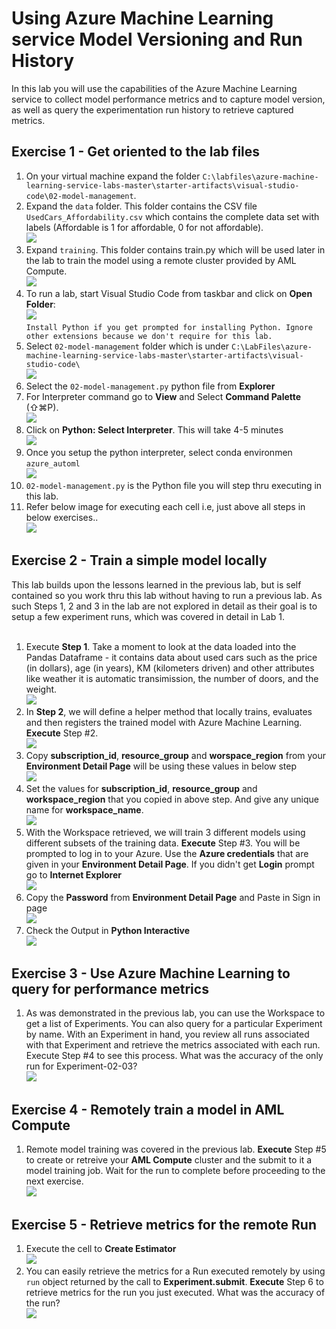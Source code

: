 # Using Azure Machine Learning service Model Versioning and Run History

In this lab you will use the capabilities of the Azure Machine Learning service to collect model performance metrics and to capture model version, as well as query the experimentation run history to retrieve captured metrics. 

## Exercise 1 - Get oriented to the lab files
1. On your virtual machine expand the folder `C:\labfiles\azure-machine-learning-service-labs-master\starter-artifacts\visual-studio-code\02-model-management`.<br/>
2. Expand the `data` folder. This folder contains the CSV file `UsedCars_Affordability.csv` which contains the complete data set with labels (Affordable is 1 for affordable, 0 for not affordable).<br/>
<img src="images/data1.jpg"/><br/>
3. Expand `training`. This folder contains train.py which will be used later in the lab to train the model using a remote cluster provided by AML Compute.<br/>
<img src="images/train.jpg"/><br/>
4. To run a lab, start Visual Studio Code from taskbar and click on **Open Folder**:<br/>
<img src="images/code.jpg"/><br/>
``
Install Python if you get prompted for installing Python. Ignore other extensions because we don't require for this lab.
``
5. Select `02-model-management` folder which is under `C:\LabFiles\azure-machine-learning-service-labs-master\starter-artifacts\visual-studio-code\`<br/>
<img src="images/model02.jpg"/><br/>
6. Select the `02-model-management.py` python file from **Explorer**<br/>
7. For Interpreter command go to **View** and Select **Command Palette** (⇧⌘P).<br/>
<img src="images/lab2.jpg"/><br/>
8. Click on **Python: Select Interpreter**. This will take 4-5 minutes<br/>
<img src="images/select.jpg"/><br/>
9.  Once you setup the python interpreter, select conda environmen `azure_automl`<br/>
<img src="images/python.jpg"/><br/>
10. `02-model-management.py` is the Python file you will step thru executing in this lab.<br/>
11. Refer below image for executing each cell i.e, just above all steps in below exercises..<br/>
<img src="images/lab02.jpg"/><br/>

## Exercise 2 - Train a simple model locally
This lab builds upon the lessons learned in the previous lab, but is self contained so you work thru this lab without having to run a previous lab. As such Steps 1, 2 and 3 in the lab are not explored in detail as their goal is to setup a few experiment runs, which was covered in detail in Lab 1.<br/><br/>
1. Execute **Step 1**. Take a moment to look at the data loaded into the Pandas Dataframe - it contains data about used cars such as the price (in dollars), age (in years), KM (kilometers driven) and other attributes like weather it is automatic transimission, the number of doors, and the weight.<br/>
<img src="images/lab4.jpg"/><br/>
2. In **Step 2**, we will define a helper method that locally trains, evaluates and then registers the trained model with Azure Machine Learning. **Execute** Step #2.<br/>
<img src="images/lab42.jpg"/><br/>
3. Copy **subscription_id**, **resource_group** and **worspace_region** from your **Environment Detail Page** will be using these values in below step<br/>
<img src="images/env.jpg"/><br/>
4. Set the values for **subscription_id**, **resource_group** and **workspace_region** that you copied in above step. And give any unique name for **workspace_name**.<br/>
<img src="images/mod.jpg"/><br/>
5. With the Workspace retrieved, we will train 3 different models using different subsets of the training data. **Execute** Step #3. You will be prompted to log in to your Azure. Use the **Azure credentials** that are given in your **Environment Detail Page**. If you didn't get **Login** prompt go to **Internet Explorer**<br/>
<img src="images/sign.jpg"/><br/>
6. Copy the **Password** from **Environment Detail Page** and Paste in Sign in page<br/>
<img src="images/pass.jpg"/><br/>
7. Check the Output in **Python Interactive**<br/>
<img src="images/lab43.jpg"/><br/>

## Exercise 3 - Use Azure Machine Learning to query for performance metrics

1. As was demonstrated in the previous lab, you can use the Workspace to get a list of Experiments. You can also query for a particular Experiment by name. With an Experiment in hand, you review all runs associated with that Experiment and retrieve the metrics associated with each run. Execute Step #4 to see this process. What was the accuracy of the only run for Experiment-02-03?<br/>
<img src="images/lab44.jpg"/><br/>
   
## Exercise 4 - Remotely train a model in AML Compute

1. Remote model training was covered in the previous lab. **Execute** Step #5 to create or retreive your **AML Compute** cluster and the submit to it a model training job. Wait for the run to complete before proceeding to the next exercise.<br/>
<img src="images/lab45.jpg"/><br/>
   
## Exercise 5 - Retrieve metrics for the remote Run

1. Execute the cell to **Create Estimator**<br/>
<img src="images/lab46.jpg"/><br/>
2. You can easily retrieve the metrics for a Run executed remotely by using `run` object returned by the call to **Experiment.submit**. **Execute** Step 6 to retrieve metrics for the run you just executed. What was the accuracy of the run?<br/>
<img src="images/model.jpg"/><br/>
